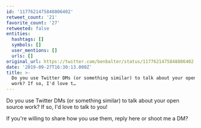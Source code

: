 ```yaml
---
id: '1177621475848806402'
retweet_count: '21'
favorite_count: '27'
retweeted: false
entities:
  hashtags: []
  symbols: []
  user_mentions: []
  urls: []
original_url: https://twitter.com/benbalter/status/1177621475848806402
date: '2019-09-27T16:30:13.000Z'
title: >-
  Do you use Twitter DMs (or something similar) to talk about your open source
  work? If so, I'd love t…
---
```


Do you use Twitter DMs (or something similar) to talk about your open source work? If so, I'd love to talk to you!

If you're willing to share how you use them, reply here or shoot me a DM?
